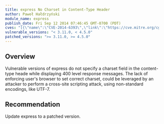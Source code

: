 ```yaml
---
title: express No Charset in Content-Type Header
author: Paweł Hałdrzyński
module_name: express
publish_date: Fri Sep 12 2014 07:46:45 GMT-0700 (PDT)
cves: "[{\"name\":\"CVE-2014-6393\",\"link\":\"https://cve.mitre.org/cgi-bin/cvename.cgi?name=CVE-2014-6393\"}]"
vulnerable_versions: "< 3.11.0, < 4.5.0"
patched_versions: ">= 3.11.0, >= 4.5.0"
---
```


## Overview
Vulnerable versions of express do not specify a charset field in the content-type heade while displaying 400 level response messages. The lack of enforcing user's browser to set correct charset, could be leveraged by an attacker to perform a cross-site scripting attack, using non-standard encodings, like UTF-7.

## Recommendation
Update express to a patched version.
